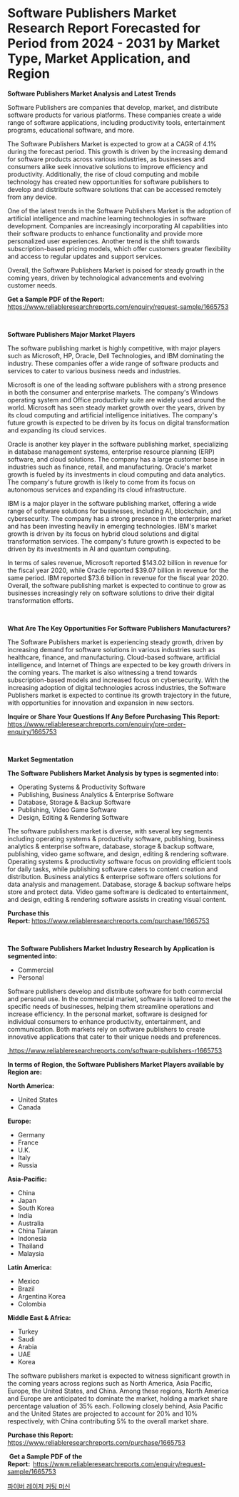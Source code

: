 <p><h1>Software Publishers Market Research Report Forecasted for Period from 2024 -  2031 by Market Type, Market Application, and Region</h1></p><p><strong>Software Publishers Market Analysis and Latest Trends</strong></p>
<p><p>Software Publishers are companies that develop, market, and distribute software products for various platforms. These companies create a wide range of software applications, including productivity tools, entertainment programs, educational software, and more.</p><p>The Software Publishers Market is expected to grow at a CAGR of 4.1% during the forecast period. This growth is driven by the increasing demand for software products across various industries, as businesses and consumers alike seek innovative solutions to improve efficiency and productivity. Additionally, the rise of cloud computing and mobile technology has created new opportunities for software publishers to develop and distribute software solutions that can be accessed remotely from any device.</p><p>One of the latest trends in the Software Publishers Market is the adoption of artificial intelligence and machine learning technologies in software development. Companies are increasingly incorporating AI capabilities into their software products to enhance functionality and provide more personalized user experiences. Another trend is the shift towards subscription-based pricing models, which offer customers greater flexibility and access to regular updates and support services.</p><p>Overall, the Software Publishers Market is poised for steady growth in the coming years, driven by technological advancements and evolving customer needs.</p></p>
<p><strong>Get a Sample PDF of the Report:&nbsp;</strong> <a href="https://www.reliableresearchreports.com/enquiry/request-sample/1665753">https://www.reliableresearchreports.com/enquiry/request-sample/1665753</a></p>
<p>&nbsp;</p>
<p><strong>Software Publishers Major Market Players</strong></p>
<p><p>The software publishing market is highly competitive, with major players such as Microsoft, HP, Oracle, Dell Technologies, and IBM dominating the industry. These companies offer a wide range of software products and services to cater to various business needs and industries.</p><p>Microsoft is one of the leading software publishers with a strong presence in both the consumer and enterprise markets. The company's Windows operating system and Office productivity suite are widely used around the world. Microsoft has seen steady market growth over the years, driven by its cloud computing and artificial intelligence initiatives. The company's future growth is expected to be driven by its focus on digital transformation and expanding its cloud services.</p><p>Oracle is another key player in the software publishing market, specializing in database management systems, enterprise resource planning (ERP) software, and cloud solutions. The company has a large customer base in industries such as finance, retail, and manufacturing. Oracle's market growth is fueled by its investments in cloud computing and data analytics. The company's future growth is likely to come from its focus on autonomous services and expanding its cloud infrastructure.</p><p>IBM is a major player in the software publishing market, offering a wide range of software solutions for businesses, including AI, blockchain, and cybersecurity. The company has a strong presence in the enterprise market and has been investing heavily in emerging technologies. IBM's market growth is driven by its focus on hybrid cloud solutions and digital transformation services. The company's future growth is expected to be driven by its investments in AI and quantum computing.</p><p>In terms of sales revenue, Microsoft reported $143.02 billion in revenue for the fiscal year 2020, while Oracle reported $39.07 billion in revenue for the same period. IBM reported $73.6 billion in revenue for the fiscal year 2020. Overall, the software publishing market is expected to continue to grow as businesses increasingly rely on software solutions to drive their digital transformation efforts.</p></p>
<p>&nbsp;</p>
<p><strong>What Are The Key Opportunities For Software Publishers Manufacturers?</strong></p>
<p><p>The Software Publishers market is experiencing steady growth, driven by increasing demand for software solutions in various industries such as healthcare, finance, and manufacturing. Cloud-based software, artificial intelligence, and Internet of Things are expected to be key growth drivers in the coming years. The market is also witnessing a trend towards subscription-based models and increased focus on cybersecurity. With the increasing adoption of digital technologies across industries, the Software Publishers market is expected to continue its growth trajectory in the future, with opportunities for innovation and expansion in new sectors.</p></p>
<p><strong>Inquire or Share Your Questions If Any Before Purchasing This Report:</strong> <a href="https://www.reliableresearchreports.com/enquiry/pre-order-enquiry/1665753">https://www.reliableresearchreports.com/enquiry/pre-order-enquiry/1665753</a></p>
<p>&nbsp;</p>
<p><strong>Market Segmentation</strong></p>
<p><strong>The Software Publishers Market Analysis by types is segmented into:</strong></p>
<p><ul><li>Operating Systems & Productivity Software</li><li>Publishing, Business Analytics & Enterprise Software</li><li>Database, Storage & Backup Software</li><li>Publishing, Video Game Software</li><li>Design, Editing & Rendering Software</li></ul></p>
<p><p>The software publishers market is diverse, with several key segments including operating systems & productivity software, publishing, business analytics & enterprise software, database, storage & backup software, publishing, video game software, and design, editing & rendering software. Operating systems & productivity software focus on providing efficient tools for daily tasks, while publishing software caters to content creation and distribution. Business analytics & enterprise software offers solutions for data analysis and management. Database, storage & backup software helps store and protect data. Video game software is dedicated to entertainment, and design, editing & rendering software assists in creating visual content.</p></p>
<p><strong>Purchase this Report:&nbsp;</strong><a href="https://www.reliableresearchreports.com/purchase/1665753">https://www.reliableresearchreports.com/purchase/1665753</a></p>
<p>&nbsp;</p>
<p><strong>The Software Publishers Market Industry Research by Application is segmented into:</strong></p>
<p><ul><li>Commercial</li><li>Personal</li></ul></p>
<p><p>Software publishers develop and distribute software for both commercial and personal use. In the commercial market, software is tailored to meet the specific needs of businesses, helping them streamline operations and increase efficiency. In the personal market, software is designed for individual consumers to enhance productivity, entertainment, and communication. Both markets rely on software publishers to create innovative applications that cater to their unique needs and preferences.</p></p>
<p><a href="https://www.reliableresearchreports.com/software-publishers-r1665753">&nbsp;https://www.reliableresearchreports.com/software-publishers-r1665753</a></p>
<p><strong>In terms of Region, the Software Publishers Market Players available by Region are:</strong></p>
<p>
    <p> <strong> North America: </strong>
        <ul>
            <li>United States</li>
            <li>Canada</li>
        </ul>
        </p> 
    <p> <strong> Europe: </strong>
        <ul>
            <li>Germany</li>
            <li>France</li>
            <li>U.K.</li>
            <li>Italy</li>
            <li>Russia</li>
        </ul>
        </p> 
    <p> <strong> Asia-Pacific: </strong>
        <ul>
            <li>China</li>
            <li>Japan</li>
            <li>South Korea</li>
            <li>India</li>
            <li>Australia</li>
            <li>China Taiwan</li>
            <li>Indonesia</li>
            <li>Thailand</li>
            <li>Malaysia</li>
        </ul>
        </p> 
    <p> <strong> Latin America: </strong>
        <ul>
            <li>Mexico</li>
            <li>Brazil</li>
            <li>Argentina Korea</li>
            <li>Colombia</li>
        </ul>
        </p> 
    <p> <strong> Middle East & Africa: </strong>
        <ul>
            <li>Turkey</li>
            <li>Saudi</li>
            <li>Arabia</li>
            <li>UAE</li>
            <li>Korea</li>
        </ul>
    </p>
    </p>
<p><p>The software publishers market is expected to witness significant growth in the coming years across regions such as North America, Asia Pacific, Europe, the United States, and China. Among these regions, North America and Europe are anticipated to dominate the market, holding a market share percentage valuation of 35% each. Following closely behind, Asia Pacific and the United States are projected to account for 20% and 10% respectively, with China contributing 5% to the overall market share.</p></p>
<p><strong>Purchase this Report: </strong><a href="https://www.reliableresearchreports.com/purchase/1665753">https://www.reliableresearchreports.com/purchase/1665753</a></p>
<p>&nbsp;<strong>Get a Sample PDF of the Report:&nbsp;&nbsp;</strong><a href="https://www.reliableresearchreports.com/enquiry/request-sample/1665753">https://www.reliableresearchreports.com/enquiry/request-sample/1665753</a></p>
<p><strong></strong></p>
<p><p><a href="https://github.com/vdhdwjyp90142/Market-Research-Report-List-2/blob/main/813198359902.md">파이버 레이저 커팅 머신</a></p></p>